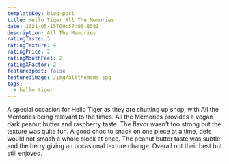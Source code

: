 ```yaml
---
templateKey: blog-post
title: Hello Tiger All The Memories
date: 2021-05-15T09:57:03.858Z
description: All The Memories
ratingTaste: 3
ratingTexture: 4
ratingPrice: 2
ratingMouthFeel: 2
ratingXFactor: 2
featuredpost: false
featuredimage: /img/allthemems.jpg
tags:
  - hello tiger
---
```


A special occasion for Hello Tiger as they are shutting up shop, with All the Memories being relevant to the times. All the Memories provides a vegan dark peanut butter and raspberry taste. The flavor wasn't too strong but the texture was quite fun. A good choc to snack on one piece at a time, defs would not smash a whole block at once. The peanut butter taste was subtle and the berry giving an occasional texture change. Overall not their best but still enjoyed.
